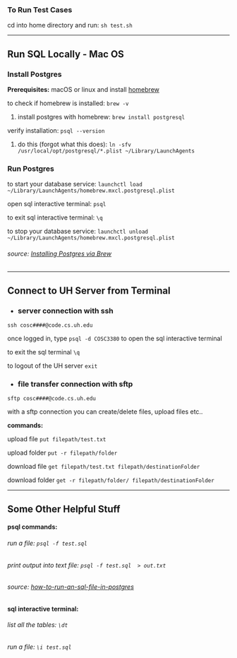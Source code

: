 ### To Run Test Cases

cd into home directory and run: `sh test.sh` 

---------------------------------
## Run SQL Locally - Mac OS

### Install Postgres

**Prerequisites:** macOS or linux and install [homebrew](https://brew.sh/)

to check if homebrew is installed: `brew -v`

1. install postgres with homebrew:
`brew install postgresql` 

  verify installation: `psql --version`

1. do this (forgot what this does): `ln -sfv /usr/local/opt/postgresql/*.plist ~/Library/LaunchAgents`

### Run Postgres

to start your database service: `launchctl load ~/Library/LaunchAgents/homebrew.mxcl.postgresql.plist`

open sql interactive terminal: `psql`

to exit sql interactive terminal: `\q`

to stop your database service: `launchctl unload ~/Library/LaunchAgents/homebrew.mxcl.postgresql.plist`

###### source: [Installing Postgres via Brew](https://gist.github.com/ibraheem4/ce5ccd3e4d7a65589ce84f2a3b7c23a3)

---------------------------------
## Connect to UH Server from Terminal 
* ### server connection with ssh

`ssh cosc####@code.cs.uh.edu`

once logged in, type `psql -d COSC3380` to open the sql interactive terminal 

to exit the sql terminal `\q`

to logout of the UH server `exit`

* ### file transfer connection with sftp

`sftp cosc####@code.cs.uh.edu`

with a sftp connection you can create/delete files, upload files etc..

**commands:**

upload file `put filepath/test.txt`

upload folder `put -r filepath/folder` 


download file `get filepath/test.txt filepath/destinationFolder`

download folder `get -r filepath/folder/ filepath/destinationFolder`

---------------------------------
## Some Other Helpful Stuff

#### psql commands:
###### run a file: `psql -f test.sql`
###### print output into text file: `psql -f test.sql  > out.txt`
###### source: [how-to-run-an-sql-file-in-postgres](https://kb.objectrocket.com/postgresql/how-to-run-an-sql-file-in-postgres-846#:~:text=not%20already%20exist.-,Run%20a%20SQL%20file%20in%20Postgres%20using%20the%20'psql'%20command,database%20will%20also%20be%20required.)

#### sql interactive terminal:
###### list all the tables: `\dt`
###### run a file: `\i test.sql`

